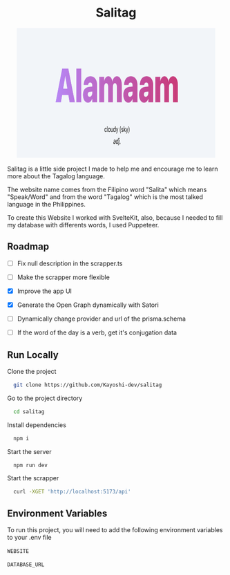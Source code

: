 <h1 align="center">Salitag</h1>

<p align="center">
  <img width="460" height="300" src="./static/preview.png">
</p>

Salitag is a little side project I made to help me and encourage me to learn more about the Tagalog language.

The website name comes from the Filipino word "Salita" which means "Speak/Word" and from the word "Tagalog" which is the most talked language in the Philippines.

To create this Website I worked with SvelteKit, also, because I needed to fill my database with differents words, I used Puppeteer.

## Roadmap

- [ ] Fix null description in the scrapper.ts

- [ ] Make the scrapper more flexible

- [x] Improve the app UI

- [x] Generate the Open Graph dynamically with Satori

- [ ] Dynamically change provider and url of the prisma.schema

- [ ] If the word of the day is a verb, get it's conjugation data

## Run Locally

Clone the project

```bash
  git clone https://github.com/Kayoshi-dev/salitag
```

Go to the project directory

```bash
  cd salitag
```

Install dependencies

```bash
  npm i
```

Start the server

```bash
  npm run dev
```

Start the scrapper

```bash
  curl -XGET 'http://localhost:5173/api'
```

## Environment Variables

To run this project, you will need to add the following environment variables to your .env file

`WEBSITE`

`DATABASE_URL`
